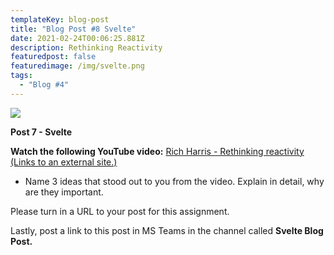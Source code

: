 ```yaml
---
templateKey: blog-post
title: "Blog Post #8 Svelte"
date: 2021-02-24T00:06:25.881Z
description: Rethinking Reactivity
featuredpost: false
featuredimage: /img/svelte.png
tags:
  - "Blog #4"
---
```

![](/img/svelte2.png)

**Post 7 - Svelte**

**Watch the following YouTube video:** [Rich Harris - Rethinking reactivity (Links to an external site.)](https://www.youtube.com/watch?v=AdNJ3fydeao&feature=emb_title)

* Name 3 ideas that stood out to you from the video. Explain in detail, why are they important.

Please turn in a URL to your post for this assignment.

Lastly, post a link to this post in MS Teams in the channel called **Svelte Blog Post.**
